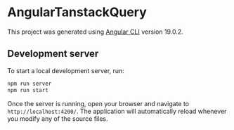 # AngularTanstackQuery

This project was generated using [Angular CLI](https://github.com/angular/angular-cli) version 19.0.2.

## Development server

To start a local development server, run:

```bash
npm run server
npm run start
```

Once the server is running, open your browser and navigate to `http://localhost:4200/`. The application will automatically reload whenever you modify any of the source files.

